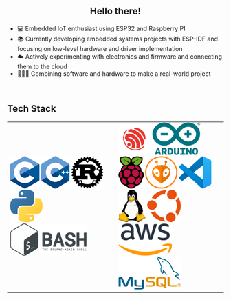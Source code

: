 
## <div align="center">Hello there!</div>  
- 💻 Embedded IoT enthusiast using ESP32 and Raspberry PI
- 📚 Currently developing embedded systems projects with ESP-IDF and focusing on low-level hardware and driver implementation
- ☁️ Actively experimenting with electronics and firmware and connecting them to the cloud
- 👨🏻‍💻 Combining software and hardware to make a real-world project

<br/>

## Tech Stack
<div align="center" width="50%">
<table style="border: none;">
    <tr>
        <td width="500px">
                <img alt="C" src="https://github.com/mfn04/mfn04/blob/master/icons/C_Logo.png" height="75"/>
                <img alt="C++" src="https://github.com/mfn04/mfn04/blob/master/icons/C++_Logo.png" height="75"/>
                <img alt="Rust" src="https://github.com/mfn04/mfn04/blob/master/icons/Rust_Logo.png" height="75"/>
                <img alt="Python" src="https://github.com/mfn04/mfn04/blob/master/icons/Python_Logo.png" height="75"/>
                <img alt="Bash" src="https://github.com/mfn04/mfn04/blob/master/icons/Bash_Logo.png" height="75"/>
        </td>
        <td width="500px">
                <img alt="Espressif" src="https://github.com/mfn04/mfn04/blob/master/icons/Espressif_Logo.png" height="75"/>
                <img alt="Arduino" src="https://github.com/mfn04/mfn04/blob/master/icons/Arduino_Logo.png" height="75"/>
                <img alt="Raspberry Pi" src="https://github.com/mfn04/mfn04/blob/master/icons/Raspberry_Pi_Logo.png" height="75"/>
                <img alt="PlatformIO" src="https://github.com/mfn04/mfn04/blob/master/icons/PlatformIO_Logo.png" height="75"/>
                <img alt="VSCode" src="https://github.com/mfn04/mfn04/blob/master/icons/VSCode_Logo.png" height="75"/>
                <img alt="Linux" src="https://github.com/mfn04/mfn04/blob/master/icons/Tux_Logo.png" height="75"/>
                <img alt="Ubuntu" src="https://github.com/mfn04/mfn04/blob/master/icons/Ubuntu_Logo.png" height="75"/>
                <img alt="Amazon Web Services" src="https://github.com/mfn04/mfn04/blob/master/icons/AWS_Logo.png" height="75"/>
                <img alt="MySQL" src="https://github.com/mfn04/mfn04/blob/master/icons/MySQL_Logo.png" height="75"/>
        </td>
    </tr>
</table>
</div>

<br/>